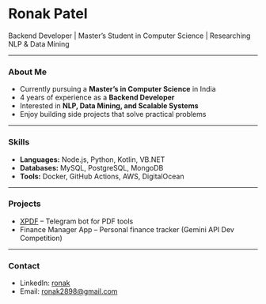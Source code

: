 # Ronak Patel

Backend Developer | Master’s Student in Computer Science | Researching NLP & Data Mining

---

### About Me
- Currently pursuing a **Master’s in Computer Science** in India  
- 4 years of experience as a **Backend Developer**  
- Interested in **NLP, Data Mining, and Scalable Systems**  
- Enjoy building side projects that solve practical problems  

---

### Skills
- **Languages:** Node.js, Python, Kotlin, VB.NET  
- **Databases:** MySQL, PostgreSQL, MongoDB  
- **Tools:** Docker, GitHub Actions, AWS, DigitalOcean

---

### Projects
- [XPDF](https://github.com/ronak2898/XPDF) – Telegram bot for PDF tools
- Finance Manager App – Personal finance tracker (Gemini API Dev Competition)

---

### Contact
- LinkedIn: [ronak](https://www.linkedin.com/in/ronak2898)
- Email: ronak2898@gmail.com
